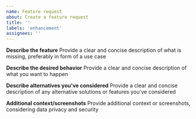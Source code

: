 ```yaml
---
name: Feature request
about: Create a feature request
title: ''
labels: 'enhancement'
assignees: ''
---
```


**Describe the feature**
Provide a clear and concise description of what is missing, preferably in form of a use case

**Describe the desired behavior**
Provide a clear and concise description of what you want to happen

**Describe alternatives you've considered**
Provide a clear and concise description of any alternative solutions or features you've considered

**Additional context/screenshots**
Provide additional context or screenshots, considering data privacy and security
